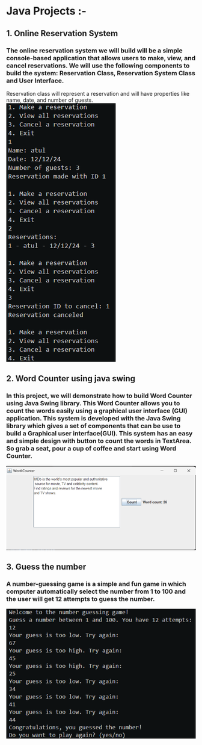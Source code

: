 # Java Projects :- 

## 1. Online Reservation System
### The online reservation system we will build will be a simple console-based application that allows users to make, view, and cancel reservations. We will use the following components to build the system: Reservation Class, Reservation System Class and User Interface. 
Reservation class will represent a reservation and will have properties like name, date, and number of guests.
![](https://github.com/Mansi072003/java_projects/blob/main/guest_reservation.png)

## 2. Word Counter using java swing
### In this project, we will demonstrate how to build Word Counter using Java Swing library. This Word Counter allows you to count the words easily using a graphical user interface (GUI) application. This system is developed with the Java Swing library which gives a set of components that can be use to build a Graphical user interface(GUI). This system has an easy and simple design with button to count the words in TextArea. So grab a seat, pour a cup of coffee and start using Word Counter.
![](https://github.com/Mansi072003/java_projects/blob/main/wordCounter.png)

## 3. Guess the number 
### A number-guessing game is a simple and fun game in which computer automatically select the number from 1 to 100 and the user will get 12 attempts to guess the number.
![](https://github.com/Mansi072003/java_projects/blob/main/guessNumber.png)

